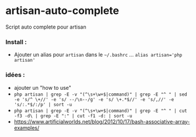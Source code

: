 # artisan-auto-complete
Script auto complete pour artisan

### Install :
- Ajouter un alias pour `artisan` dans le `~/.bashrc` ... `alias artisan='php artisan'`

### idées :
- ajouter un "how to use"
- ``php artisan | grep -E -v "(^\s+\w+$|command)" | grep -E "^ " | sed -e 's/^ \+//' -e 's/ --/\n--/g' -e 's/ \+.*$//' -e 's/,//' -e 's/:.*$/:/p' | sort -u``
- ``php artisan | grep -E -v "(^\s+\w+$|command)" | grep -E "^ " | cut -f3 -d\ | grep -E ":" | cut -f1 -d: | sort -u``
- https://www.artificialworlds.net/blog/2012/10/17/bash-associative-array-examples/

